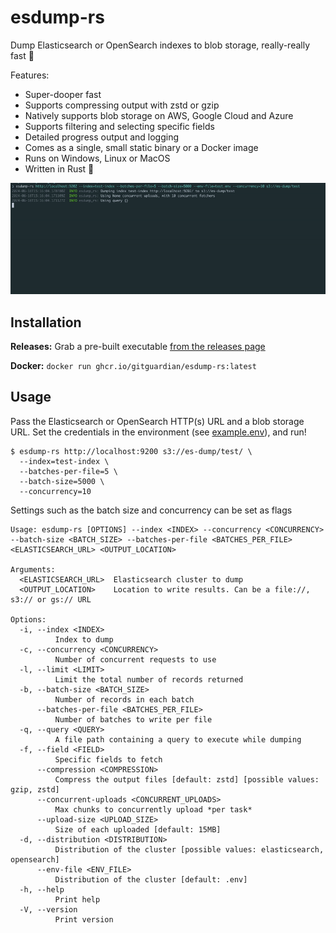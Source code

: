 # esdump-rs

Dump Elasticsearch or OpenSearch  indexes to blob storage, really-really fast :rocket:

Features:
- Super-dooper fast
- Supports compressing output with zstd or gzip
- Natively supports blob storage on AWS, Google Cloud and Azure
- Supports filtering and selecting specific fields
- Detailed progress output and logging
- Comes as a single, small static binary or a Docker image
- Runs on Windows, Linux or MacOS
- Written in Rust :crab:

![](./images/readme.gif)

## Installation

**Releases:** Grab a pre-built executable [from the releases page](https://github.com/GitGuardian/esdump-rs/releases)

**Docker:** `docker run ghcr.io/gitguardian/esdump-rs:latest`

## Usage

Pass the Elasticsearch or OpenSearch HTTP(s) URL and a blob storage URL. Set the credentials in the environment
(see [example.env](./example.env)), and run!

```shell
$ esdump-rs http://localhost:9200 s3://es-dump/test/ \
  --index=test-index \
  --batches-per-file=5 \
  --batch-size=5000 \
  --concurrency=10
```

Settings such as the batch size and concurrency can be set as flags

```shell
Usage: esdump-rs [OPTIONS] --index <INDEX> --concurrency <CONCURRENCY> --batch-size <BATCH_SIZE> --batches-per-file <BATCHES_PER_FILE> <ELASTICSEARCH_URL> <OUTPUT_LOCATION>

Arguments:
  <ELASTICSEARCH_URL>  Elasticsearch cluster to dump
  <OUTPUT_LOCATION>    Location to write results. Can be a file://, s3:// or gs:// URL

Options:
  -i, --index <INDEX>
          Index to dump
  -c, --concurrency <CONCURRENCY>
          Number of concurrent requests to use
  -l, --limit <LIMIT>
          Limit the total number of records returned
  -b, --batch-size <BATCH_SIZE>
          Number of records in each batch
      --batches-per-file <BATCHES_PER_FILE>
          Number of batches to write per file
  -q, --query <QUERY>
          A file path containing a query to execute while dumping
  -f, --field <FIELD>
          Specific fields to fetch
      --compression <COMPRESSION>
          Compress the output files [default: zstd] [possible values: gzip, zstd]
      --concurrent-uploads <CONCURRENT_UPLOADS>
          Max chunks to concurrently upload *per task*
      --upload-size <UPLOAD_SIZE>
          Size of each uploaded [default: 15MB]
  -d, --distribution <DISTRIBUTION>
          Distribution of the cluster [possible values: elasticsearch, opensearch]
      --env-file <ENV_FILE>
          Distribution of the cluster [default: .env]
  -h, --help
          Print help
  -V, --version
          Print version
```